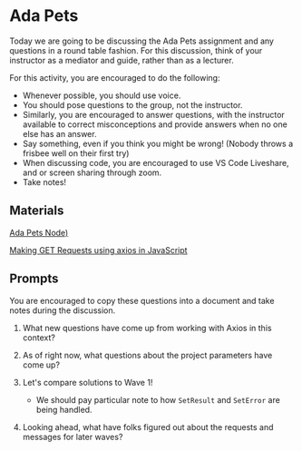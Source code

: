 # Ada Pets

Today we are going to be discussing the Ada Pets assignment and any questions in a round table fashion. For this discussion, think of your instructor as a mediator and guide, rather than as a lecturer.

For this activity, you are encouraged to do the following:

* Whenever possible, you should use voice.
* You should pose questions to the group, not the instructor.
* Similarly, you are encouraged to answer questions, with the instructor available to correct misconceptions and provide answers when no one else has an answer.
* Say something, even if you think you might be wrong! (Nobody throws a frisbee well on their first try)
* When discussing code, you are encouraged to use VS Code Liveshare, and or screen sharing through zoom.
* Take notes!

## Materials
[Ada Pets Node)](https://github.com/Ada-C13/ada-pets-node)

[Making GET Requests using axios in JavaScript](https://github.com/Ada-Developers-Academy/textbook-curriculum/blob/master/10-JavaScript/axios-get.md)


## Prompts
You are encouraged to copy these questions into a document and take notes during the discussion.

1. What new questions have come up from working with Axios in this context?

1. As of right now, what questions about the project parameters have come up?
1. Let's compare solutions to Wave 1!
    * We should pay particular note to how `SetResult` and `SetError` are being handled.
1. Looking ahead, what have folks figured out about the requests and messages for later waves?

